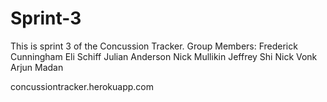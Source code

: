 # Sprint-3
This is sprint 3 of the Concussion Tracker.
Group Members:
Frederick Cunningham
Eli Schiff
Julian Anderson
Nick Mullikin
Jeffrey Shi
Nick Vonk
Arjun Madan


concussiontracker.herokuapp.com
